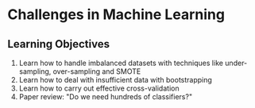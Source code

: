 


# Challenges in Machine Learning

## Learning Objectives
1. Learn how to handle imbalanced datasets with techniques like under-sampling, over-sampling and SMOTE
2. Learn how to deal with insufficient data with bootstrapping
3. Learn how to carry out effective cross-validation
4. Paper review: "Do we need hundreds of classifiers?"

